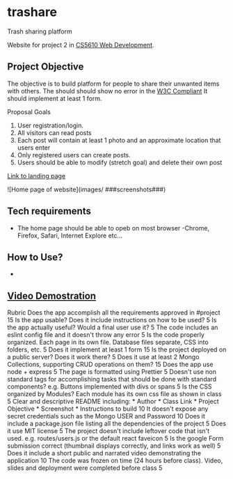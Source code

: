 # trashare

Trash sharing platform


Website for project 2 in [CS5610 Web Development](https://johnguerra.co/classes/webDevelopment_fall_2021/). 
## Project Objective
The objective is to build platform for people to share their unwanted items with others.
The should should show no error in the [W3C Compliant](https://validator.w3.org/#validate_by_input)
It should implement at least 1 form.

Proposal Goals
1. User registration/login.
2. All visitors can read posts
3. Each post will contain at least 1 photo and an approximate location that users enter
4. Only registered users can create posts.
5. Users should be able to modify (stretch goal) and delete their own post

 [Link to landing page](####LINK####)

![Home page of website](images/ ###screenshots###)


## Tech requirements
- The home page should be able to opeb on most browser
    -Chrome, Firefox, Safari, Internet Explore etc...

## How to Use?

- 

## [Video Demostration](####LINK####)

Rubric
Does the app accomplish all the requirements approved in #project    15
Is the app usable? Does it include instructions on how to be used?    5
Is the app actually useful? Would a final user use it?    5
The code includes an eslint config file and it doesn't throw any error    5
Is the code properly organized. Each page in its own file. Database files separate, CSS into folders, etc.    5
Does it implement at least 1 form  15
Is the project deployed on a public server? Does it work there?    5
Does it use at least 2 Mongo Collections, supporting CRUD operations on them?    15
Does the app use node + express    5
The page is formatted using Prettier    5
Doesn't use non standard tags for accomplishing tasks that should be done with standard components? e.g. Buttons implemented with divs or spans    5
Is the CSS organized by Modules? Each module has its own css file as shown in class    5
Clear and descriptive README including: * Author * Class Link * Project Objective * Screenshot * Instructions to build    10
It doesn't expose any secret credentials such as the Mongo USER and Password    10
Does it include a package.json file listing all the dependencies of the project    5
Does it use MIT license    5
The project doesn't include leftover code that isn't used. e.g. routes/users.js or the default react faveicon    5
Is the google Form submission correct (thumbnail displays correctly, and links work as well)    5
Does it include a short public and narrated video demonstrating the application     10
The code was frozen on time (24 hours before class). Video, slides and deployment were completed before class    5 

